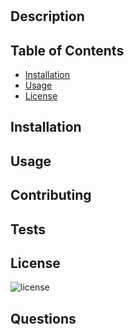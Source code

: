 
   # <Your-Project-Title>

   ## Description
   
   ## Table of Contents
   
  - [Installation](#installation)
  - [Usage](#usage)
  - [License](#license)

   ## Installation
   
   ## Usage
  
   
   ## Contributing
   
   ## Tests
   ## License
   ![license](https://img.shields.io/badge/license-ISC%20license-green)
   ## Questions
   